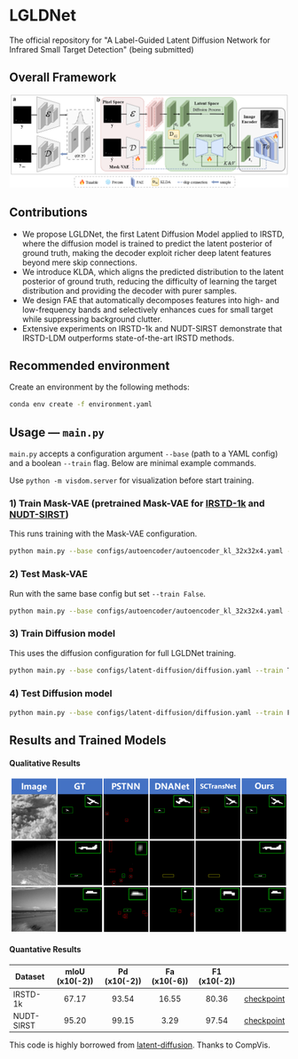 # LGLDNet
The official repository for "A Label-Guided Latent Diffusion Network for Infrared Small Target Detection" (being submitted)
## Overall Framework
![outline](assets/framework.png)
## Contributions
- We propose LGLDNet, the first Latent Diffusion Model applied to IRSTD, where the diffusion model is trained to predict the latent posterior of ground truth, making the decoder exploit richer deep latent features beyond mere skip connections.
- We introduce KLDA, which aligns the predicted distribution to the latent posterior of ground truth, reducing the difficulty of learning the target distribution and providing the decoder with purer samples.
- We design FAE that automatically decomposes features into high- and low-frequency bands and selectively enhances cues for small target while suppressing background clutter.
- Extensive experiments on IRSTD-1k and NUDT-SIRST demonstrate that IRSTD-LDM outperforms state-of-the-art IRSTD methods.
## Recommended environment
Create an environment by the following methods:
```bash
conda env create -f environment.yaml
```
## Usage — `main.py`

`main.py` accepts a configuration argument `--base` (path to a YAML config) and a boolean `--train` flag. Below are minimal example commands.

Use `python -m visdom.server` for visualization before start training.

### 1) Train Mask-VAE (pretrained Mask-VAE for [IRSTD-1k](https://drive.google.com/file/d/18alU2uTodp9Sgf-7fIuW6XQDrOqpafIE/view?usp=drive_link) and [NUDT-SIRST](https://drive.google.com/file/d/1v9PWkcjv7WsEaHhxIIJRehxUP6thae_X/view?usp=drive_link))

This runs training with the Mask-VAE configuration.

```bash
python main.py --base configs/autoencoder/autoencoder_kl_32x32x4.yaml --train True
```

### 2) Test Mask-VAE

Run with the same base config but set `--train False`.

```bash
python main.py --base configs/autoencoder/autoencoder_kl_32x32x4.yaml --train False
```

### 3) Train Diffusion model

This uses the diffusion configuration for full LGLDNet training.

```bash
python main.py --base configs/latent-diffusion/diffusion.yaml --train True
```

### 4) Test Diffusion model

```bash
python main.py --base configs/latent-diffusion/diffusion.yaml --train False
```
## Results and Trained Models
#### Qualitative Results

![outline](assets/Qualitative.png)

#### Quantative Results 
| Dataset   | mIoU (x10(-2)) | Pd (x10(-2))|  Fa (x10(-6)) |F1 (x10(-2))||
|-----------|:--------------:|:-----:|:-----:|:-----:|:-----:|
| IRSTD-1k  |     67.17      |  93.54 |16.55|80.36|[checkpoint](https://drive.google.com/file/d/1L_nJMiJrXdO9fGTC8idFE6RDXZuE5CKZ/view?usp=drive_link)|
| NUDT-SIRST |     95.20      |  99.15 | 3.29 |97.54|[checkpoint](https://drive.google.com/file/d/17cXBas_BB17l_v4RpJft-Gx8v6TH7SLz/view?usp=drive_link)|

This code is highly borrowed from [latent-diffusion](https://github.com/CompVis/latent-diffusion.git). Thanks to 
CompVis.
